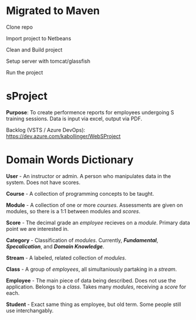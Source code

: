 # Migrated to Maven

Clone repo

Import project to Netbeans

Clean and Build project

Setup server with tomcat/glassfish

Run the project


# sProject
**Purpose**: To create performence reports for employees undergoing S training sessions. Data is input via excel, output via PDF.

Backlog (VSTS / Azure DevOps): https://dev.azure.com/kabollinger/WebSProject

# Domain Words Dictionary

**User** - An instructor or admin. A person who manipulates data in the system. Does not have scores.

**Course** - A collection of programming concepts to be taught.

**Module** - A collection of one or more *courses*. Assessments are given on modules, so there is a 1:1 between modules and *scores*.

**Score** - The decimal grade an *employee* recieves on a *module*. Primary data point we are interested in.

**Category** - Classification of *modules*. Currently, **_Fundamental_**, **_Specalication_**, and **_Domain Knowledge_**.

**Stream** - A labeled, related collection of *modules*.

**Class** - A group of *employees*, all simultaniously partaking in a *stream*.

**Employee** - The main piece of data being described. Does not use the application. Belongs to a *class*. Takes many *modules*, receiving a *score* for each.

**Student** - Exact same thing as employee, but old term. Some people still use interchangably.




